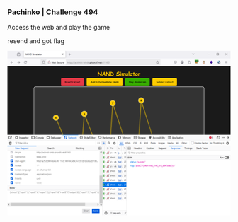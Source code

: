 ### Pachinko | Challenge 494

Access the web and play the game

resend and got flag

![alt text](image.png)